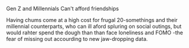 Gen Z and Millennials Can't afford friendships

Having chums come at a high cost for frugal 20-somethings and their millennial counterparts, who can ill aford spluring on social outings,
but would rahter spend the dough than than face loneliness and FOMO -the fear of missing out accourding to new jaw-dropping data.

